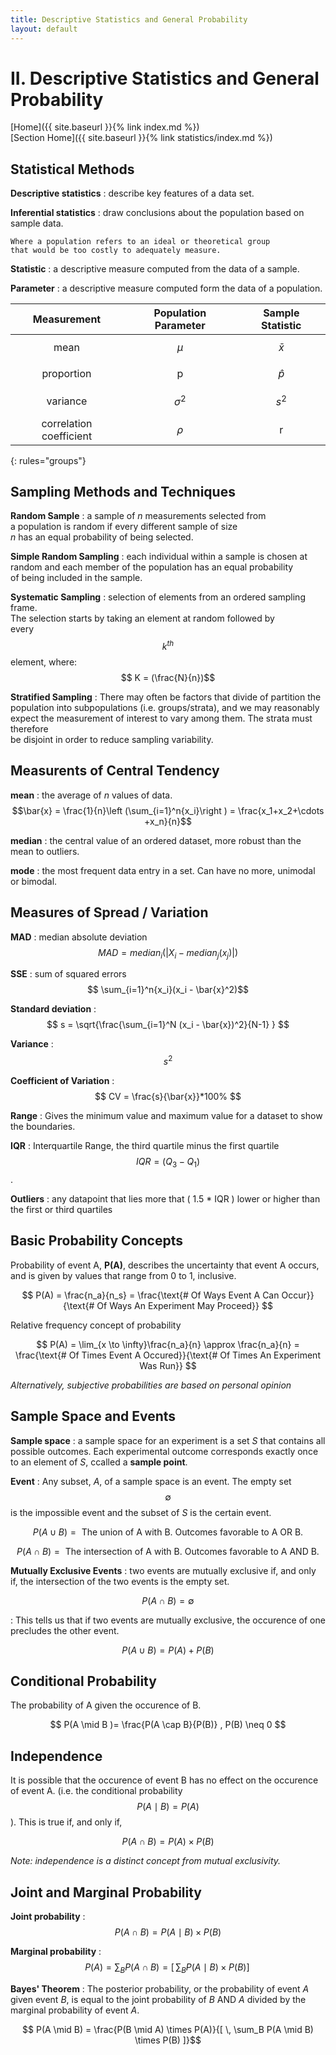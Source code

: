 ```yaml
---
title: Descriptive Statistics and General Probability
layout: default
---
```


# II. Descriptive Statistics and General Probability

[Home]({{ site.baseurl }}{% link index.md %}) <br/>
[Section Home]({{ site.baseurl }}{% link statistics/index.md %})

## Statistical Methods
__Descriptive statistics__
: describe key features of a data set.
	
__Inferential statistics__
: draw conclusions about the population based on sample data.

	Where a population refers to an ideal or theoretical group
	that would be too costly to adequately measure.
	
__Statistic__
: a descriptive measure computed from the data of a sample.

__Parameter__
: a descriptive measure computed form the data of a population.

|Measurement | Population Parameter | Sample Statistic |
| :---: | :---: | :---: |
|mean | $$\mu$$ | $$\bar{x}$$ |
|proportion | p | $$\hat{p}$$ |
|variance | $$\sigma^{2}$$ | $$s^2$$ |
|correlation coefficient | $$\rho$$ | r |
{: rules="groups"}

## Sampling Methods and Techniques
__Random Sample__
: a sample of *n* measurements selected from <br/>
a population is random if every different sample of size <br/>
*n* has an equal probability of being selected.

__Simple Random Sampling__
: each individual within a sample is chosen at <br/>
random and each member of the population has an equal probability <br/>
of being included in the sample.

__Systematic Sampling__
: selection of elements from an ordered sampling frame. <br/>
The selection starts by taking an element at random followed by <br/> 
every $$k^{th}$$ element, where:<br/>
$$ K = (\frac{N}{n})$$

__Stratified Sampling__
: There may often be factors that divide of partition the <br/> 
population into subpopulations (i.e. groups/strata), and we may reasonably <br/>
expect the measurement of interest to vary among them. The strata must therefore <br/>
be disjoint in order to reduce sampling variability.

## Measurents of Central Tendency
	
__mean__
: the average of *n* values of data. <br/>
$$\bar{x} = \frac{1}{n}\left (\sum_{i=1}^n{x_i}\right ) = \frac{x_1+x_2+\cdots +x_n}{n}$$

__median__
: the central value of an ordered dataset, more robust than the mean to outliers.

__mode__
: the most frequent data entry in a set. Can have no more, unimodal or bimodal.

## Measures of Spread / Variation

__MAD__
: median absolute deviation
$$ MAD = median_i( | X_i - median_j(x_j) | ) $$

__SSE__
: sum of squared errors
$$ \sum_{i=1}^n{x_i}(x_i - \bar{x}^2)$$

__Standard deviation__
: $$ s = \sqrt{\frac{\sum_{i=1}^N (x_i - \bar{x})^2}{N-1} } $$

__Variance__ 
: $$ s^2 $$

__Coefficient of Variation__
: $$ CV = \frac{s}{\bar{x}}*100% $$

__Range__
: Gives the minimum value and maximum value for a dataset to show the boundaries.

__IQR__
: Interquartile Range, the third quartile minus the first quartile 
$$ IQR = (Q_3 - Q_1) $$.

__Outliers__
: any datapoint that lies more that ( 1.5 * IQR ) lower or higher than the first or third quartiles

## Basic Probability Concepts

Probability of event A, __P(A)__, describes the uncertainty that event A occurs, and is given by values that range from 0 to 1, inclusive.

$$ P(A) = \frac{n_a}{n_s} = \frac{\text{# Of Ways Event A Can Occur}}{\text{# Of Ways An Experiment May Proceed}} $$

Relative frequency concept of probability

$$ P(A) = \lim_{x \to \infty}\frac{n_a}{n} \approx \frac{n_a}{n} = \frac{\text{# Of Times Event A Occured}}{\text{# Of Times An Experiment Was Run}} $$

*Alternatively, subjective probabilities are based on personal opinion*


## Sample Space and Events

__Sample space__
: a sample space for an experiment is a set *S* that contains all possible outcomes. Each experimental outcome corresponds exactly once to an element of *S*, ccalled a __sample point__.

__Event__
: Any subset, *A*, of a sample space is an event. The empty set $$ \emptyset $$ is the impossible event and the subset of *S* is the certain event.


$$ P(A\cup B) = \text{ The union of A with B. Outcomes favorable to A OR B.} $$

$$ P(A\cap B) = \text{ The intersection of A with B. Outcomes favorable to A AND B.} $$

__Mutually Exclusive Events__
: two events are mutually exclusive if, and only if, the intersection of the two events is the empty set.

$$ P(A\cap B) = \emptyset $$

: This tells us that if two events are mutually exclusive, the occurence of one precludes the other event.

$$ P(A\cup B) = P(A) + P(B) $$

## Conditional Probability

The probability of A given the occurence of B. 

$$ P(A \mid B )= \frac{P(A \cap B}{P(B)}  , P(B) \neq 0 $$

## Independence

It is possible that the occurence of event B has no effect on the occurence of event A. (i.e. the conditional probability $$ P(A \mid B ) = P(A) $$ ). 
This is true if, and only if, 

$$ P(A\cap B) = P(A) \times P(B) $$

*Note: independence is a distinct concept from mutual exclusivity.*


## Joint and Marginal Probability

__Joint probability__
: $$ P(A \cap B ) = P(A \mid B) \times P(B) $$

__Marginal probability__
: $$ P(A) = \sum_B P(A \cap B) = [ \, \sum_B P(A \mid B) \times P(B) ] \, $$

__Bayes' Theorem__
: The posterior probability, or the probability of event *A* given event *B*, is equal to the joint probability of *B* AND *A* divided by the marginal probability of event *A*.

$$ P(A \mid B) = \frac{P(B \mid A) \times P(A)}{[ \, \sum_B P(A \mid B) \times P(B) ]}$$









